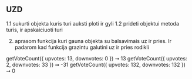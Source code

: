 ## UZD

1.1 sukurti objekta kuris turi auksti ploti ir gyli
1.2 prideti objektui metoda turis, ir apskaiciuoti turi

2. aprasom funkcija kuri gauna objekta su balsavimais uz ir pries. Ir padarom kad funkcija grazintu galutini uz ir pries rodikli

getVoteCount({ upvotes: 13, downvotes: 0 }) ➞ 13
getVoteCount({ upvotes: 2, downvotes: 33 }) ➞ -31
getVoteCount({ upvotes: 132, downvotes: 132 }) ➞ 0
